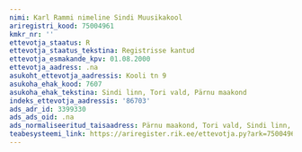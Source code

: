 ```yaml
---
nimi: Karl Rammi nimeline Sindi Muusikakool
ariregistri_kood: 75004961
kmkr_nr: ''
ettevotja_staatus: R
ettevotja_staatus_tekstina: Registrisse kantud
ettevotja_esmakande_kpv: 01.08.2000
ettevotja_aadress: .na
asukoht_ettevotja_aadressis: Kooli tn 9
asukoha_ehak_kood: 7607
asukoha_ehak_tekstina: Sindi linn, Tori vald, Pärnu maakond
indeks_ettevotja_aadressis: '86703'
ads_adr_id: 3399330
ads_ads_oid: .na
ads_normaliseeritud_taisaadress: Pärnu maakond, Tori vald, Sindi linn, Kooli tn 9
teabesysteemi_link: https://ariregister.rik.ee/ettevotja.py?ark=75004961&ref=rekvisiidid
---
```

